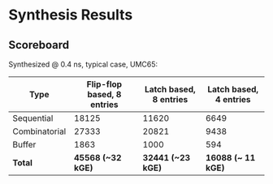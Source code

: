 # Synthesis Results

## Scoreboard

Synthesized @ 0.4 ns, typical case, UMC65:

|    **Type**   | **Flip-flop based, 8 entries** | **Latch based, 8 entries** | **Latch based, 4 entries** |
|---------------|--------------------------------|----------------------------|----------------------------|
| Sequential    | 18125                          | 11620                      | 6649                       |
| Combinatorial | 27333                          | 20821                      | 9438                       |
| Buffer        | 1863                           | 1000                       | 594                        |
| **Total**     | **45568 (~32 kGE)**            | **32441 (~23 kGE)**        | **16088 (~ 11 kGE)**       |


